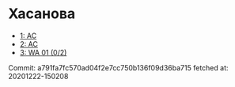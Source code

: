 # Хасанова
- [1: AC](1.md)
- [2: AC](2.md)
- [3: WA 01 (0/2)](3.md)

Commit: a791fa7fc570ad04f2e7cc750b136f09d36ba715
 fetched at: 20201222-150208
